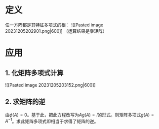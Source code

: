 # 定义
任一方阵都是其特征多项式的根：
![[Pasted image 20231205202901.png|600]]
（运算结果是零矩阵）
# 应用
## 1. 化矩阵多项式计算
![[Pasted image 20231205203152.png|600]]
## 2. 求矩阵的逆
由$\phi(A)=0$。基于此，把此方程改写为$Ag(A)=I$的形式。则矩阵多项式$g(A)=A^{-1}$。求此矩阵多项式即相当于求得了矩阵的逆。



